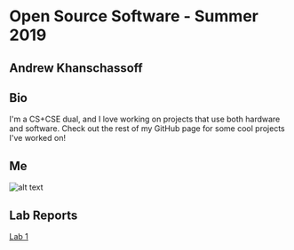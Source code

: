 # Open Source Software - Summer 2019
## Andrew Khanschassoff

## Bio
I'm a CS+CSE dual, and I love working on projects that use both hardware and software. Check out the rest of my GitHub page for some cool projects I've worked on!

## Me
![alt text](https://i.gyazo.com/4513ad446ba7b084f01fda20f9dace16.png)

## Lab Reports
[Lab 1](labs/lab-01/report.md)
